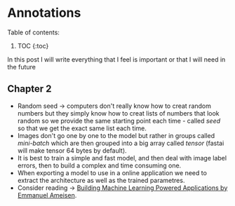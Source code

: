 # Annotations

Table of contents:

1. TOC
{:toc}

In this post I will write everything that I feel is important or that I will need in the future

## Chapter 2

- Random seed -> computers don't really know how to creat random numbers but they simply know how to creat lists of numbers that look random so we provide the same starting point each time - called *seed* so that we get the exact same list each time.
- Images don't go one by one to the model but rather in groups called *mini-batch* which are then grouped into a big array called *tensor* (fastai will make tensor 64 bytes by default).
- It is best to train a simple and fast model, and then deal with image label errors, then to build a complex and time consuming one.
- When exporting a model to use in a online application we need to extract the architecture as well as the trained parametres.
- Consider reading -> [Building Machine Learning Powered Applications by Emmanuel Ameisen](https://www.amazon.com/Building-Machine-Learning-Powered-Applications/dp/149204511X).
